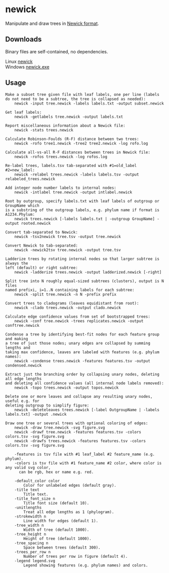 # newick
Manipulate and draw trees in [Newick format](https://en.wikipedia.org/wiki/Newick_format).

## Downloads

Binary files are self-contained, no dependencies.

Linux [newick](https://github.com/rcedgar/newick/raw/main/binaries/newick)   
Windows [newick.exe](https://github.com/rcedgar/newick/raw/main/binaries/newick.exe)   

## Usage

    Make a subset tree given file with leaf labels, one per line (labels
    do not need to be a subtree, the tree is collapsed as needed):
        newick -input tree.newick -labels labels.txt -output subset.newick

    Get leaf labels:
        newick -getlabels tree.newick -output labels.txt

    Report miscellaneous information about a Newick file:
        newick -stats trees.newick

    Calculate Robinson-Foulds (R-F) distance between two trees:
        newick -rofo tree1.newick -tree2 tree2.newick -log rofo.log

    Calculate all-vs-all R-F distances between trees in Newick file:
        newick -rofos trees.newick -log rofos.log

    Re-label trees, labels.tsv tab-separated with #1=old_label #2=new_label:
        newick -relabel trees.newick -labels labels.tsv -output relabeled_trees.newick

    Add integer node number labels to internal nodes:
        newick -intlabel tree.newick -output intlabel.newick

    Root by outgroup, specify labels.txt with leaf labels of outgroup or GroupName which
    is a substring of the outgroup labels, e.g. phylum name if format is A1234.Phylum:
        newick trees.newick [-labels labels.txt | -outgroup GroupName] -output rooted.newick

    Convert tab-separated to Newick:
        newick -tsv2newick tree.tsv -output tree.newick

    Convert Newick to tab-separated:
        newick -newick2tsv tree.newick -output tree.tsv

    Ladderize trees by rotating internal nodes so that larger subtree is always the 
    left (default) or right subtree:
        newick -ladderize trees.newick -output ladderized.newick [-right]

    Split tree into N roughly equal-sized subtrees (clusters), output is N files
    named prefixi, i=1..N containing labels for each subtree:
        newick -split tree.newick -n N -prefix prefix

    Convert trees to cladograms (leaves equidistant from root):
        newick -clado trees.newick -output clado.newick

    Calculate edge confidence values from set of bootstrapped trees:
        newick -conf tree.newick -trees replicates.newick -output conftree.newick

    Condense a tree by identifying best-fit nodes for each feature group and making
    a tree of just those nodes; unary edges are collapsed by summing lengths and 
    taking max confidence, leaves are labeled with features (e.g. phylum names):
        newick -condense trees.newick -features features.tsv -output condensed.newick

    Extract just the branching order by collapsing unary nodes, deleting all edge lengths
    and deleting all confidence values (all internal node labels removed):
        newick -topo trees.newick -output topos.newick

    Delete one or more leaves and collapse any resulting unary nodes, useful e.g. for
    deleting outgroup to simplify figure:
        newick -deleteleaves trees.newick [-label OutgroupName | -labels labels.txt] -output .newick

    Draw one tree or several trees with optional coloring of edges:
        newick -draw tree.newick -svg figure.svg
        newick -drawf tree.newick -features features.tsv -colors colors.tsv -svg figure.svg
        newick -drawfs trees.newick -features features.tsv -colors colors.tsv -svg figure.svg

        -features is tsv file with #1 leaf_label #2 feature_name (e.g. phylum).
        -colors is tsv file with #1 feature_name #2 color, where color is any valid svg color,
          can be rgb, hex or name e.g. red.

        -default_color color
            Color for unlabeled edges (default gray).
        -title text
            Title text.
        -title_font_size n
            Title font size (default 10).
        -unitlengths 
            Treat all edge lengths as 1 (phylogram).
        -strokewidth n
            Line width for edges (default 1).
        -tree_width n
            Width of tree (default 1000).
        -tree_height n
            Height of tree (default 1000).
        -tree_spacing n
            Space between trees (default 300).
        -trees_per_row n
            Number of trees per row in figure (default 4).
        -legend legend.svg
            Legend showing features (e.g. phylum names) and colors.
